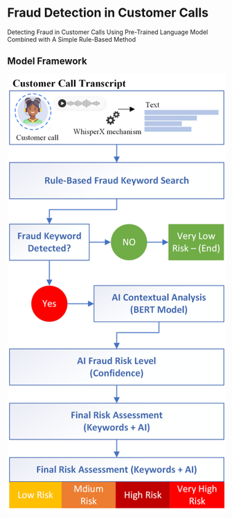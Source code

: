 # Fraud Detection in Customer Calls
Detecting Fraud in Customer Calls Using Pre-Trained Language Model Combined with A Simple Rule-Based Method


## Model Framework

![image](/images/fraud_system.png)
